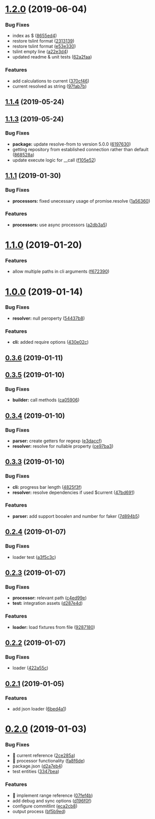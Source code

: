 # [1.2.0](https://github.com/RobinCK/typeorm-fixtures/compare/1.1.4...1.2.0) (2019-06-04)

### Bug Fixes

- index as \$ ([8655ed4](https://github.com/RobinCK/typeorm-fixtures/commit/8655ed4))
- restore tslint format ([2313139](https://github.com/RobinCK/typeorm-fixtures/commit/2313139))
- restore tslint format ([e53e330](https://github.com/RobinCK/typeorm-fixtures/commit/e53e330))
- tslint empty line ([a22e3d4](https://github.com/RobinCK/typeorm-fixtures/commit/a22e3d4))
- updated readme & unit tests ([62a2faa](https://github.com/RobinCK/typeorm-fixtures/commit/62a2faa))

### Features

- add calculations to current ([370cf46](https://github.com/RobinCK/typeorm-fixtures/commit/370cf46))
- current resolved as string ([97fab7b](https://github.com/RobinCK/typeorm-fixtures/commit/97fab7b))

## [1.1.4](https://github.com/RobinCK/typeorm-fixtures/compare/1.1.3...1.1.4) (2019-05-24)

## [1.1.3](https://github.com/RobinCK/typeorm-fixtures/compare/1.1.1...1.1.3) (2019-05-24)

### Bug Fixes

- **package:** update resolve-from to version 5.0.0 ([6197630](https://github.com/RobinCK/typeorm-fixtures/commit/6197630))
- getting repository from established connection rather than default ([868528a](https://github.com/RobinCK/typeorm-fixtures/commit/868528a))
- update execute logic for \_\_call ([f105e52](https://github.com/RobinCK/typeorm-fixtures/commit/f105e52))

## [1.1.1](https://github.com/RobinCK/typeorm-fixtures/compare/1.1.0...1.1.1) (2019-01-30)

### Bug Fixes

- **processors:** fixed unecessary usage of promise.resolve ([1a56360](https://github.com/RobinCK/typeorm-fixtures/commit/1a56360))

### Features

- **processors:** use async processors ([a2db3a5](https://github.com/RobinCK/typeorm-fixtures/commit/a2db3a5))

# [1.1.0](https://github.com/RobinCK/typeorm-fixtures/compare/1.0.0...1.1.0) (2019-01-20)

### Features

- allow multiple paths in cli arguments ([f672390](https://github.com/RobinCK/typeorm-fixtures/commit/f672390))

# [1.0.0](https://github.com/RobinCK/typeorm-fixtures/compare/0.3.6...1.0.0) (2019-01-14)

### Bug Fixes

- **resolver:** null peroperty ([54437b8](https://github.com/RobinCK/typeorm-fixtures/commit/54437b8))

### Features

- **cli:** added require options ([430e02c](https://github.com/RobinCK/typeorm-fixtures/commit/430e02c))

## [0.3.6](https://github.com/RobinCK/typeorm-fixtures/compare/0.3.5...0.3.6) (2019-01-11)

## [0.3.5](https://github.com/RobinCK/typeorm-fixtures/compare/0.3.4...0.3.5) (2019-01-10)

### Bug Fixes

- **builder:** call methods ([ca05906](https://github.com/RobinCK/typeorm-fixtures/commit/ca05906))

## [0.3.4](https://github.com/RobinCK/typeorm-fixtures/compare/0.3.3...0.3.4) (2019-01-10)

### Bug Fixes

- **parser:** create getters for regexp ([e3daccf](https://github.com/RobinCK/typeorm-fixtures/commit/e3daccf))
- **resolver:** resolve for nullable property ([ce97ba3](https://github.com/RobinCK/typeorm-fixtures/commit/ce97ba3))

## [0.3.3](https://github.com/RobinCK/typeorm-fixtures/compare/0.2.4...0.3.3) (2019-01-10)

### Bug Fixes

- **cli:** progress bar length ([4825f3f](https://github.com/RobinCK/typeorm-fixtures/commit/4825f3f))
- **resolver:** resolve dependencies if used \$current ([47bd691](https://github.com/RobinCK/typeorm-fixtures/commit/47bd691))

### Features

- **parser:** add support booalen and number for faker ([7d894b5](https://github.com/RobinCK/typeorm-fixtures/commit/7d894b5))

## [0.2.4](https://github.com/RobinCK/typeorm-fixtures/compare/0.2.3...0.2.4) (2019-01-07)

### Bug Fixes

- loader test ([a3f5c3c](https://github.com/RobinCK/typeorm-fixtures/commit/a3f5c3c))

## [0.2.3](https://github.com/RobinCK/typeorm-fixtures/compare/0.2.2...0.2.3) (2019-01-07)

### Bug Fixes

- **processor:** relevant path ([c4ed99e](https://github.com/RobinCK/typeorm-fixtures/commit/c4ed99e))
- **test:** integration assets ([d287e4d](https://github.com/RobinCK/typeorm-fixtures/commit/d287e4d))

### Features

- **loader:** load fixtures from file ([9287180](https://github.com/RobinCK/typeorm-fixtures/commit/9287180))

## [0.2.2](https://github.com/RobinCK/typeorm-fixtures/compare/0.2.1...0.2.2) (2019-01-07)

### Bug Fixes

- loader ([422a55c](https://github.com/RobinCK/typeorm-fixtures/commit/422a55c))

## [0.2.1](https://github.com/RobinCK/typeorm-fixtures/compare/0.2.0...0.2.1) (2019-01-05)

### Features

- add json loader ([6bed4a1](https://github.com/RobinCK/typeorm-fixtures/commit/6bed4a1))

# [0.2.0](https://github.com/RobinCK/typeorm-fixtures/compare/eca2cb8...0.2.0) (2019-01-03)

### Bug Fixes

- 🐛 current reference ([2ce285a](https://github.com/RobinCK/typeorm-fixtures/commit/2ce285a))
- 🐛 processor functionality ([fa8f6de](https://github.com/RobinCK/typeorm-fixtures/commit/fa8f6de))
- package.json ([d2a7eb4](https://github.com/RobinCK/typeorm-fixtures/commit/d2a7eb4))
- test entities ([3347bea](https://github.com/RobinCK/typeorm-fixtures/commit/3347bea))

### Features

- 🎸 implement range reference ([07fef4b](https://github.com/RobinCK/typeorm-fixtures/commit/07fef4b))
- add debug and sync options ([d196f0f](https://github.com/RobinCK/typeorm-fixtures/commit/d196f0f))
- configure commitlint ([eca2cb8](https://github.com/RobinCK/typeorm-fixtures/commit/eca2cb8))
- output process ([bf5b9ed](https://github.com/RobinCK/typeorm-fixtures/commit/bf5b9ed))
